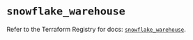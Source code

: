 # `snowflake_warehouse`

Refer to the Terraform Registry for docs: [`snowflake_warehouse`](https://registry.terraform.io/providers/snowflake-labs/snowflake/0.90.0/docs/resources/warehouse).
